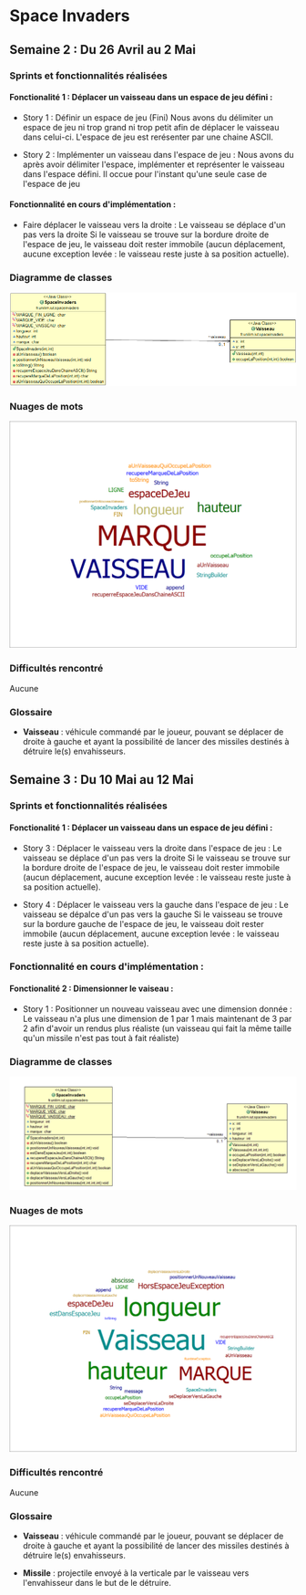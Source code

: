 # Space Invaders

## Semaine 2 : Du 26 Avril au 2 Mai 
### Sprints et fonctionnalités réalisées 

 #### Fonctionalité 1 : Déplacer un vaisseau dans un espace de jeu défini : 

   - Story 1 : Définir un espace de jeu (Fini) 
        Nous avons du délimiter un espace de jeu ni trop grand ni trop petit afin de déplacer le vaisseau dans celui-ci.
        L'espace de jeu est rerésenter par une chaine ASCII. 
        
   - Story 2 : Implémenter un vaisseau dans l'espace de jeu : 
        Nous avons du après avoir délimiter l'espace, implémenter et représenter le vaisseau dans l'espace défini. 
        Il occue pour l'instant qu'une seule case de l'espace de jeu 

#### Fonctionnalité en cours d'implémentation :
  
  - Faire déplacer le vaisseau vers la droite :
        Le vaisseau se déplace d'un pas vers la droite 
        Si le vaisseau se trouve sur la bordure droite de l'espace de jeu, le vaisseau doit rester immobile (aucun déplacement, aucune exception levée : le vaisseau reste juste à sa position actuelle).
        
       
       
### Diagramme de classes 
![Diagrammes de classes de la semaine 2](./Images/Diagramme_classe_1.png)



### Nuages de mots 
![Nuage de mots de la semaine 2](./Images/NuageDeMots.png)

### Difficultés rencontré 
Aucune 

### Glossaire 
* **Vaisseau** :  véhicule commandé par le joueur, pouvant se déplacer de droite à gauche et ayant la possibilité de lancer des missiles destinés à détruire le(s) envahisseurs.
        

## Semaine 3 : Du 10 Mai au 12 Mai ##

### Sprints et fonctionnalités réalisées 
     
   #### Fonctionalité 1 : Déplacer un vaisseau dans un espace de jeu défini : 
     
   - Story 3 : Déplacer le vaisseau vers la droite dans l'espace de jeu :
        Le vaisseau se déplace d'un pas vers la droite 
        Si le vaisseau se trouve sur la bordure droite de l'espace de jeu, le vaisseau doit rester immobile (aucun déplacement, aucune exception levée : le vaisseau reste juste à sa position actuelle).
        
   - Story 4 : Déplacer le vaisseau vers la gauche dans l'espace de jeu :
        Le vaisseau se dépalce d'un pas vers la gauche 
        Si le vaisseau se trouve sur la bordure gauche de l'espace de jeu, le vaisseau doit rester immobile (aucun déplacement, aucune exception levée : le vaisseau reste juste à sa position actuelle).
       
   ### Fonctionnalité en cours d'implémentation :
   
   #### Fonctionalité 2 : Dimensionner le vaiseau : 
   
   - Story 1 : Positionner un nouveau vaisseau avec une dimension donnée : 
        Le vaisseau n'a plus une dimension de 1 par 1 mais maintenant de 3 par 2 afin d'avoir un rendus plus réaliste (un vaisseau qui fait la même taille qu'un missile n'est pas tout à fait réaliste) 
        
   ### Diagramme de classes 
![Diagrammes de classes de la semaine 2](./Images/Diagramme_classe_2.PNG)
 
  ### Nuages de mots 
![Nuage de mots de la semaine 2](./Images/NuageDeMots2.png)   
        
  ### Difficultés rencontré 
Aucune 

### Glossaire 

* **Vaisseau** :  véhicule commandé par le joueur, pouvant se déplacer de droite à gauche et ayant la possibilité de lancer des missiles destinés à détruire le(s) envahisseurs.
        
* **Missile** :  projectile envoyé à la verticale par le vaisseau vers l'envahisseur dans le but de le détruire.
        
        
        
        
